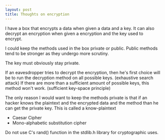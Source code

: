 ```yaml
---
layout: post
title: Thoughts on encryption
---
```

I have a box that encrypts a data when given a data and a key. It can also decrypt an encryption when given a encryption and the key used to encrypt.

I could keep the methods used in the box private or public. Public methods tend to be stronger as they undergo more scrutiny.

The key must obviously stay private.

If an eavesdropper tries to decrypt the encryption, then he's first choice will be to  run the decryption method on all possible keys. (exhaustive search attack) If there are more than a sufficient amount of possible keys, this method won't work. (sufficient key-space principle)

The only reason I would want to keep the methods private is that if an hacker knows the plaintext and the encrypted data and the method than he can get the private key. This is called a know-plaintext 

 - Caesar Cipher
 - Mono-alphabetic substitution cipher

Do not use C's rand() function in the stdlib.h library for cryptographic uses.
<!--stackedit_data:
eyJoaXN0b3J5IjpbMTkzNjMwMzU5NSwtMTYxNzc4ODQ5MCwtMT
AwNzYxMjgxMywxNzY3OTEwMTE1LDEzMzQ0NzYyMjEsLTIwMTM2
MDM4OTIsNTM2OTk4Mzg0XX0=
-->